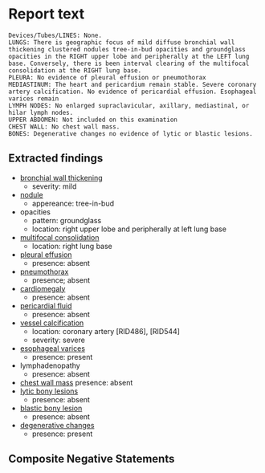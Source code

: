# Report text

```text
Devices/Tubes/LINES: None.
LUNGS: There is geographic focus of mild diffuse bronchial wall thickening clustered nodules tree-in-bud opacities and groundglass opacities in the RIGHT upper lobe and peripherally at the LEFT lung base. Conversely, there is been interval clearing of the multifocal consolidation at the RIGHT lung base.
PLEURA: No evidence of pleural effusion or pneumothorax
MEDIASTINUM: The heart and pericardium remain stable. Severe coronary artery calcification. No evidence of pericardial effusion. Esophageal varices remain
LYMPH NODES: No enlarged supraclavicular, axillary, mediastinal, or hilar lymph nodes.
UPPER ABDOMEN: Not included on this examination
CHEST WALL: No chest wall mass.
BONES: Degenerative changes no evidence of lytic or blastic lesions.
```

## Extracted findings

- [bronchial wall thickening](../../definitions/hood/bronchial-wall-thickening.json)
  - severity: mild
- [nodule](../../definitions/hood/pulmonary-nodule.json)
  - appereance: tree-in-bud
- opacities
  - pattern: groundglass
  - location: right upper lobe and peripherally at left lung base
- [multifocal consolidation](../../definitions/smartreporting/consolidation.txt)
  - location: right lung base
- [pleural effusion](../../definitions/hood/pleural-effusion.json)
  - presence: absent
- [pneumothorax](../../definitions/hood/pneumothorax.md)
  - presence; absent
- [cardiomegaly](../../definitions/upmedic/Cardiomegaly.cde.md)
  - presence: absent
- [pericardial fluid](../../definitions/hood/pericardial-effusion.md)
  - presence: absent
- [vessel calcification](../../definitions/nuance/coronary_artery_calcification.json)
  - location: coronary artery [RID486\], \[RID544\]
  - severity: severe
- [esophageal varices](../../definitions/hood/esophageal-varices.md)
  - presence: present
- lymphadenopathy
  - presence: absent
- [chest wall mass](../../definitions/nuance/chest_wall_mass.json)
  presence: absent
- [lytic bony lesions](../../definitions/hood/lytic-lesion.md)
  - presence: absent
- [blastic bony lesion](../../definitions/hood/sclerotic-lesion.md)
  - presence: absent
- [degenerative changes](../../definitions/nuance/thoracic_spine_degenerative_changes.json)
  - presence: present

## Composite Negative Statements